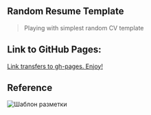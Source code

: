 ## Random Resume Template
> Playing with simplest random CV template

## Link to GitHub Pages:
[Link transfers to gh-pages. Enjoy!](https://ereburg.github.io/ResumeSample/ "Нужна подсказка?")

## Reference
![Шаблон разметки](https://sun9-6.userapi.com/c858416/v858416173/3a318/uJNjhDRkaAY.jpg "Нужен совет?")
